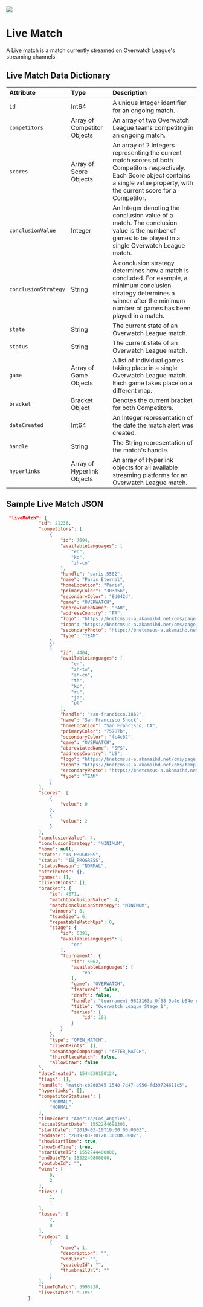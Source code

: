 <img src="https://bnetcmsus-a.akamaihd.net/cms/content_entry_media/fd/FDUJX118NC1A1533593512518.jpg">

# Live Match
A Live match is a match currently streamed on Overwatch League's streaming channels. 

## Live Match Data Dictionary
| Attribute           | Type  | Description |
|:--------------------|:------|:------------|
|`id`|Int64|A unique Integer identifier for an ongoing match.|
|`competitors`|Array of Competitor Objects|An array of two Overwatch League teams competitng in an ongoing match.|
|`scores`|Array of Score Objects|An array of 2 Integers representing the current match scores of both Competitors respectively. Each Score object contains a single `value` property, with the current score for a Competitor.|
|`conclusionValue`|Integer|An Integer denoting the conclusion value of a match. The conclusion value is the number of games to be played in a single Overwatch League match.|
|`conclusionStrategy`|String|A conclusion strategy determines how a match is concluded. For example, a minimum conclusion strategy determines a winner after the minimum number of games has been played in a match.|
|`state`|String|The current state of an Overwatch League match.|
|`status`|String|The current state of an Overwatch League match.|
|`game`|Array of Game Objects|A list of individual games taking place in a single Overwatch League match. Each game takes place on a different map.|
|`bracket`|Bracket Object|Denotes the current bracket for both Competitors.|
|`dateCreated`|Int64|An Integer representation of the date the match alert was created.|
|`handle`|String|The String representation of the match's handle.|
|`hyperlinks`|Array of Hyperlink Objects|An array of Hyperlink objects for all available streaming platforms for an Overwatch League match.|



## Sample Live Match JSON
```json
 "liveMatch": {
            "id": 21236,
            "competitors": [
                {
                    "id": 7694,
                    "availableLanguages": [
                        "en",
                        "ko",
                        "zh-cn"
                    ],
                    "handle": "paris.5582",
                    "name": "Paris Eternal",
                    "homeLocation": "Paris",
                    "primaryColor": "303d56",
                    "secondaryColor": "8d042d",
                    "game": "OVERWATCH",
                    "abbreviatedName": "PAR",
                    "addressCountry": "FR",
                    "logo": "https://bnetcmsus-a.akamaihd.net/cms/page_media/qm/QM7JE0THABVT1542674071412.png",
                    "icon": "https://bnetcmsus-a.akamaihd.net/cms/page_media/w4/W4C99JABL26E1542674142979.svg",
                    "secondaryPhoto": "https://bnetcmsus-a.akamaihd.net/cms/page_media/w4/W4C99JABL26E1542674142979.svg",
                    "type": "TEAM"
                },
                {
                    "id": 4404,
                    "availableLanguages": [
                        "en",
                        "zh-tw",
                        "zh-cn",
                        "th",
                        "ko",
                        "ru",
                        "ja",
                        "pt"
                    ],
                    "handle": "san-francisco.3862",
                    "name": "San Francisco Shock",
                    "homeLocation": "San Francisco, CA",
                    "primaryColor": "75787b",
                    "secondaryColor": "fc4c02",
                    "game": "OVERWATCH",
                    "abbreviatedName": "SFS",
                    "addressCountry": "US",
                    "logo": "https://bnetcmsus-a.akamaihd.net/cms/page_media/YO24NN5KAOFL1508792362791.png",
                    "icon": "https://bnetcmsus-a.akamaihd.net/cms/template_resource/0SY7LHKHV86R1507822883113.svg",
                    "secondaryPhoto": "https://bnetcmsus-a.akamaihd.net/cms/template_resource/0SY7LHKHV86R1507822883113.svg",
                    "type": "TEAM"
                }
            ],
            "scores": [
                {
                    "value": 0
                },
                {
                    "value": 2
                }
            ],
            "conclusionValue": 4,
            "conclusionStrategy": "MINIMUM",
            "home": null,
            "state": "IN_PROGRESS",
            "status": "IN_PROGRESS",
            "statusReason": "NORMAL",
            "attributes": {},
            "games": [],
            "clientHints": [],
            "bracket": {
                "id": 4671,
                "matchConclusionValue": 4,
                "matchConclusionStrategy": "MINIMUM",
                "winners": 8,
                "teamSize": 6,
                "repeatableMatchUps": 0,
                "stage": {
                    "id": 6391,
                    "availableLanguages": [
                        "en"
                    ],
                    "tournament": {
                        "id": 5062,
                        "availableLanguages": [
                            "en"
                        ],
                        "game": "OVERWATCH",
                        "featured": false,
                        "draft": false,
                        "handle": "tournament-9623163a-0f68-9b4e-b84e-c36788117572",
                        "title": "Overwatch League Stage 1",
                        "series": {
                            "id": 181
                        }
                    }
                },
                "type": "OPEN_MATCH",
                "clientHints": [],
                "advantageComparing": "AFTER_MATCH",
                "thirdPlaceMatch": false,
                "allowDraw": false
            },
            "dateCreated": 1544630150124,
            "flags": [],
            "handle": "match-cb2d0345-1548-7d47-a956-fd39724611c5",
            "hyperlinks": [],
            "competitorStatuses": [
                "NORMAL",
                "NORMAL"
            ],
            "timeZone": "America/Los_Angeles",
            "actualStartDate": 1552244691303,
            "startDate": "2019-03-10T19:00:00.000Z",
            "endDate": "2019-03-10T20:30:00.000Z",
            "showStartTime": true,
            "showEndTime": true,
            "startDateTS": 1552244400000,
            "endDateTS": 1552249800000,
            "youtubeId": "",
            "wins": [
                0,
                2
            ],
            "ties": [
                1,
                1
            ],
            "losses": [
                2,
                0
            ],
            "videos": [
                {
                    "name": 1,
                    "description": "",
                    "vodLink": "",
                    "youtubeId": "",
                    "thumbnailUrl": ""
                }
            ],
            "timeToMatch": 3996218,
            "liveStatus": "LIVE"
        }
```